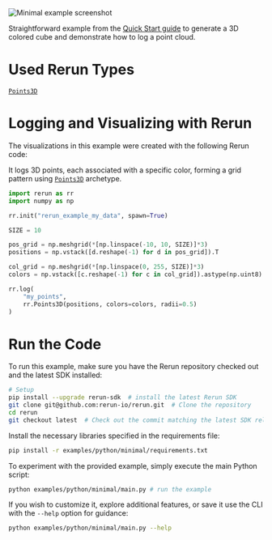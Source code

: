 <!--[metadata]
title = "Minimal example"
description = "Generates a 3D colored cube and demonstrates how to log a point cloud."
thumbnail = "https://static.rerun.io/minimal-example/9e694c0689f20323ed0053506a7a099f7391afca/480w.png"
thumbnail_dimensions = [480, 480]
-->


<picture>
  <source media="(max-width: 480px)" srcset="https://static.rerun.io/minimal/0e47ac513ab25d56cf2b493128097d499a07e5e8/480w.png">
  <source media="(max-width: 768px)" srcset="https://static.rerun.io/minimal/0e47ac513ab25d56cf2b493128097d499a07e5e8/768w.png">
  <source media="(max-width: 1024px)" srcset="https://static.rerun.io/minimal/0e47ac513ab25d56cf2b493128097d499a07e5e8/1024w.png">
  <source media="(max-width: 1200px)" srcset="https://static.rerun.io/minimal/0e47ac513ab25d56cf2b493128097d499a07e5e8/1200w.png">
  <img src="https://static.rerun.io/minimal/0e47ac513ab25d56cf2b493128097d499a07e5e8/full.png" alt="Minimal example screenshot">
</picture>

[//]: # (The simplest example of how to use Rerun, showing how to log a point cloud. This is part of the [Quick Start guide]&#40;https://www.rerun.io/docs/getting-started/python&#41;.)

Straightforward example from the [Quick Start guide](https://www.rerun.io/docs/getting-started/python) to generate a 3D colored cube and demonstrate how to log a point cloud. 

# Used Rerun Types

[`Points3D`](https://www.rerun.io/docs/reference/types/archetypes/points3d)

# Logging and Visualizing with Rerun

The visualizations in this example were created with the following Rerun code:

It logs 3D points, each associated with a specific color, forming a grid pattern using [`Points3D`](https://www.rerun.io/docs/reference/types/archetypes/points3d) archetype.
```python
import rerun as rr
import numpy as np

rr.init("rerun_example_my_data", spawn=True)

SIZE = 10

pos_grid = np.meshgrid(*[np.linspace(-10, 10, SIZE)]*3)
positions = np.vstack([d.reshape(-1) for d in pos_grid]).T

col_grid = np.meshgrid(*[np.linspace(0, 255, SIZE)]*3)
colors = np.vstack([c.reshape(-1) for c in col_grid]).astype(np.uint8).T

rr.log(
    "my_points",
    rr.Points3D(positions, colors=colors, radii=0.5)
)
 ```

# Run the Code
To run this example, make sure you have the Rerun repository checked out and the latest SDK installed:
```bash
# Setup 
pip install --upgrade rerun-sdk  # install the latest Rerun SDK
git clone git@github.com:rerun-io/rerun.git  # Clone the repository
cd rerun
git checkout latest  # Check out the commit matching the latest SDK release
```
Install the necessary libraries specified in the requirements file:
```bash
pip install -r examples/python/minimal/requirements.txt
```
To experiment with the provided example, simply execute the main Python script:
```bash
python examples/python/minimal/main.py # run the example
```
If you wish to customize it, explore additional features, or save it use the CLI with the `--help` option for guidance:
```bash
python examples/python/minimal/main.py --help 
```
